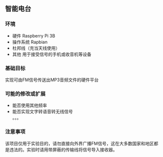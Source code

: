 ## 智能电台

### 环境
- 硬件 Raspberry Pi 3B
- 操作系统 Rapbian
- 杜邦线（充当天线使用）
- 其他 用于接受信号的手机或收音机等设备

### 基础目标
实现可由FM信号传送出MP3音频文件的硬件平台

### 可能的修改或扩展
- 能否使用其他频率
- 能否实现文字转语音转无线信号  
。。。

### 注意事项
该项目仅用于实验目的，请勿直接向外界广播FM信号，这在大多数国家和地区都是违法的。实验时请用带屏蔽的传输线将信号导入接收器。
	
